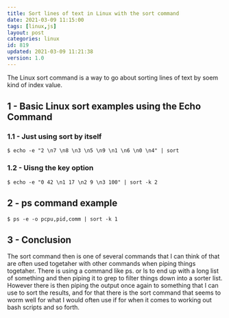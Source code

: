 ```yaml
---
title: Sort lines of text in Linux with the sort command
date: 2021-03-09 11:15:00
tags: [linux,js]
layout: post
categories: linux
id: 819
updated: 2021-03-09 11:21:38
version: 1.0
---
```


The Linux sort command is a way to go about sorting lines of text by soem kind of index value.

<!-- more -->

## 1 - Basic Linux sort examples using the Echo Command

### 1.1 - Just using sort by itself

```
$ echo -e "2 \n7 \n8 \n3 \n5 \n9 \n1 \n6 \n0 \n4" | sort
```

### 1.2 - Uisng the key option

```
$ echo -e "0 42 \n1 17 \n2 9 \n3 100" | sort -k 2
```

## 2 - ps command example

```
$ ps -e -o pcpu,pid,comm | sort -k 1
```

## 3 - Conclusion

The sort command then is one of several commands that I can think of that are often used togetaher with other commands when piping things togetaher. There is using a command like ps. or ls to end up with a long list of something and then piping it to grep to filter things down into a sorter list. However there is then piping the output once again to something that I can use to sort the results, and for that there is the sort command that seems to worm well for what I would often use if for when it comes to working out bash scripts and so forth.
